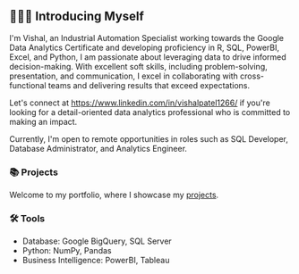 ## 🙋🏻‍♀️ Introducing Myself

I'm Vishal, an Industrial Automation Specialist working towards the Google Data Analytics Certificate and developing proficiency in R, SQL, PowerBI, Excel, and Python, I am passionate about leveraging data to drive informed decision-making. With excellent soft skills, including problem-solving, presentation, and communication, I excel in collaborating with cross-functional teams and delivering results that exceed expectations. 

Let's connect at https://www.linkedin.com/in/vishalpatel1266/ if you're looking for a detail-oriented data analytics professional who is committed to making an impact.

Currently, I'm open to remote opportunities in roles such as SQL Developer, Database Administrator, and Analytics Engineer.

### 📚 Projects

Welcome to my portfolio, where I showcase my [projects](https://github.com/katiehuangx/Portfolio-Guide/blob/main/README.md).

### 🛠️ Tools

- Database: Google BigQuery, SQL Server
- Python: NumPy, Pandas
- Business Intelligence: PowerBI, Tableau
